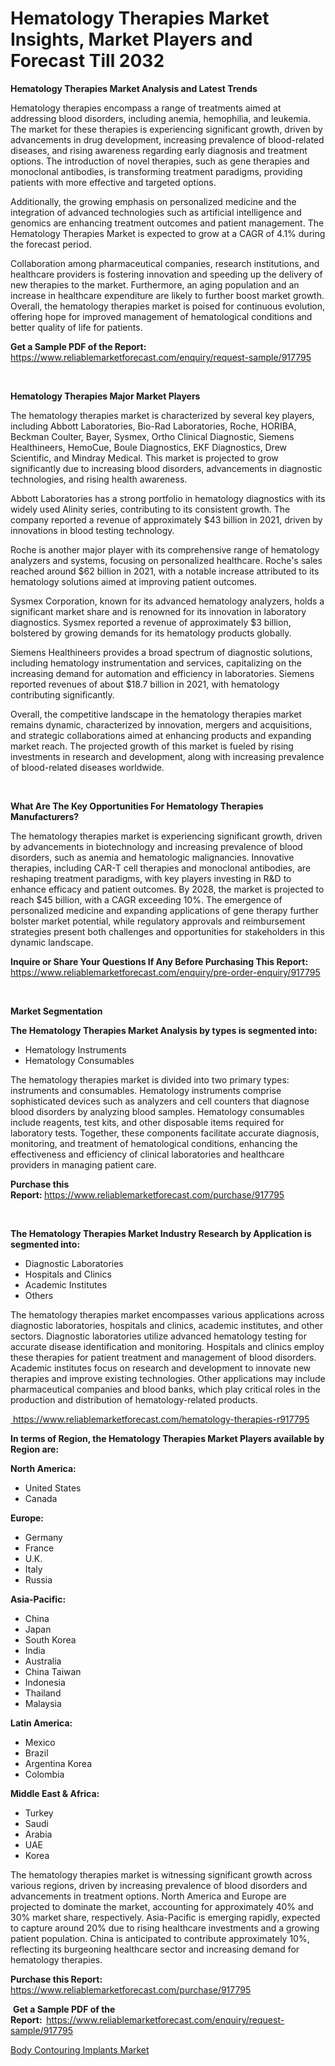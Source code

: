 <p><h1>Hematology Therapies Market Insights, Market Players and Forecast Till 2032</h1></p><p><strong>Hematology Therapies Market Analysis and Latest Trends</strong></p>
<p><p>Hematology therapies encompass a range of treatments aimed at addressing blood disorders, including anemia, hemophilia, and leukemia. The market for these therapies is experiencing significant growth, driven by advancements in drug development, increasing prevalence of blood-related diseases, and rising awareness regarding early diagnosis and treatment options. The introduction of novel therapies, such as gene therapies and monoclonal antibodies, is transforming treatment paradigms, providing patients with more effective and targeted options.</p><p>Additionally, the growing emphasis on personalized medicine and the integration of advanced technologies such as artificial intelligence and genomics are enhancing treatment outcomes and patient management. The Hematology Therapies Market is expected to grow at a CAGR of 4.1% during the forecast period. </p><p>Collaboration among pharmaceutical companies, research institutions, and healthcare providers is fostering innovation and speeding up the delivery of new therapies to the market. Furthermore, an aging population and an increase in healthcare expenditure are likely to further boost market growth. Overall, the hematology therapies market is poised for continuous evolution, offering hope for improved management of hematological conditions and better quality of life for patients.</p></p>
<p><strong>Get a Sample PDF of the Report:&nbsp;</strong> <a href="https://www.reliablemarketforecast.com/enquiry/request-sample/917795?utm_campaign=2316&utm_medium=2&utm_source=Github&utm_content=ia&utm_term=07032025&utm_id=hematology-therapies">https://www.reliablemarketforecast.com/enquiry/request-sample/917795</a></p>
<p>&nbsp;</p>
<p><strong>Hematology Therapies Major Market Players</strong></p>
<p><p>The hematology therapies market is characterized by several key players, including Abbott Laboratories, Bio-Rad Laboratories, Roche, HORIBA, Beckman Coulter, Bayer, Sysmex, Ortho Clinical Diagnostic, Siemens Healthineers, HemoCue, Boule Diagnostics, EKF Diagnostics, Drew Scientific, and Mindray Medical. This market is projected to grow significantly due to increasing blood disorders, advancements in diagnostic technologies, and rising health awareness.</p><p>Abbott Laboratories has a strong portfolio in hematology diagnostics with its widely used Alinity series, contributing to its consistent growth. The company reported a revenue of approximately $43 billion in 2021, driven by innovations in blood testing technology.</p><p>Roche is another major player with its comprehensive range of hematology analyzers and systems, focusing on personalized healthcare. Roche's sales reached around $62 billion in 2021, with a notable increase attributed to its hematology solutions aimed at improving patient outcomes.</p><p>Sysmex Corporation, known for its advanced hematology analyzers, holds a significant market share and is renowned for its innovation in laboratory diagnostics. Sysmex reported a revenue of approximately $3 billion, bolstered by growing demands for its hematology products globally.</p><p>Siemens Healthineers provides a broad spectrum of diagnostic solutions, including hematology instrumentation and services, capitalizing on the increasing demand for automation and efficiency in laboratories. Siemens reported revenues of about $18.7 billion in 2021, with hematology contributing significantly.</p><p>Overall, the competitive landscape in the hematology therapies market remains dynamic, characterized by innovation, mergers and acquisitions, and strategic collaborations aimed at enhancing products and expanding market reach. The projected growth of this market is fueled by rising investments in research and development, along with increasing prevalence of blood-related diseases worldwide.</p></p>
<p>&nbsp;</p>
<p><strong>What Are The Key Opportunities For Hematology Therapies Manufacturers?</strong></p>
<p><p>The hematology therapies market is experiencing significant growth, driven by advancements in biotechnology and increasing prevalence of blood disorders, such as anemia and hematologic malignancies. Innovative therapies, including CAR-T cell therapies and monoclonal antibodies, are reshaping treatment paradigms, with key players investing in R&D to enhance efficacy and patient outcomes. By 2028, the market is projected to reach $45 billion, with a CAGR exceeding 10%. The emergence of personalized medicine and expanding applications of gene therapy further bolster market potential, while regulatory approvals and reimbursement strategies present both challenges and opportunities for stakeholders in this dynamic landscape.</p></p>
<p><strong>Inquire or Share Your Questions If Any Before Purchasing This Report:</strong> <a href="https://www.reliablemarketforecast.com/enquiry/pre-order-enquiry/917795?utm_campaign=2316&utm_medium=2&utm_source=Github&utm_content=ia&utm_term=07032025&utm_id=hematology-therapies">https://www.reliablemarketforecast.com/enquiry/pre-order-enquiry/917795</a></p>
<p>&nbsp;</p>
<p><strong>Market Segmentation</strong></p>
<p><strong>The Hematology Therapies Market Analysis by types is segmented into:</strong></p>
<p><ul><li>Hematology Instruments</li><li>Hematology Consumables</li></ul></p>
<p><p>The hematology therapies market is divided into two primary types: instruments and consumables. Hematology instruments comprise sophisticated devices such as analyzers and cell counters that diagnose blood disorders by analyzing blood samples. Hematology consumables include reagents, test kits, and other disposable items required for laboratory tests. Together, these components facilitate accurate diagnosis, monitoring, and treatment of hematological conditions, enhancing the effectiveness and efficiency of clinical laboratories and healthcare providers in managing patient care.</p></p>
<p><strong>Purchase this Report:&nbsp;</strong><a href="https://www.reliablemarketforecast.com/purchase/917795?utm_campaign=2316&utm_medium=2&utm_source=Github&utm_content=ia&utm_term=07032025&utm_id=hematology-therapies">https://www.reliablemarketforecast.com/purchase/917795</a></p>
<p>&nbsp;</p>
<p><strong>The Hematology Therapies Market Industry Research by Application is segmented into:</strong></p>
<p><ul><li>Diagnostic Laboratories</li><li>Hospitals and Clinics</li><li>Academic Institutes</li><li>Others</li></ul></p>
<p><p>The hematology therapies market encompasses various applications across diagnostic laboratories, hospitals and clinics, academic institutes, and other sectors. Diagnostic laboratories utilize advanced hematology testing for accurate disease identification and monitoring. Hospitals and clinics employ these therapies for patient treatment and management of blood disorders. Academic institutes focus on research and development to innovate new therapies and improve existing technologies. Other applications may include pharmaceutical companies and blood banks, which play critical roles in the production and distribution of hematology-related products.</p></p>
<p><a href="https://www.reliablemarketforecast.com/hematology-therapies-r917795?utm_campaign=2316&utm_medium=2&utm_source=Github&utm_content=ia&utm_term=07032025&utm_id=hematology-therapies">&nbsp;https://www.reliablemarketforecast.com/hematology-therapies-r917795</a></p>
<p><strong>In terms of Region, the Hematology Therapies Market Players available by Region are:</strong></p>
<p>
    <p> <strong> North America: </strong>
        <ul>
            <li>United States</li>
            <li>Canada</li>
        </ul>
        </p> 
    <p> <strong> Europe: </strong>
        <ul>
            <li>Germany</li>
            <li>France</li>
            <li>U.K.</li>
            <li>Italy</li>
            <li>Russia</li>
        </ul>
        </p> 
    <p> <strong> Asia-Pacific: </strong>
        <ul>
            <li>China</li>
            <li>Japan</li>
            <li>South Korea</li>
            <li>India</li>
            <li>Australia</li>
            <li>China Taiwan</li>
            <li>Indonesia</li>
            <li>Thailand</li>
            <li>Malaysia</li>
        </ul>
        </p> 
    <p> <strong> Latin America: </strong>
        <ul>
            <li>Mexico</li>
            <li>Brazil</li>
            <li>Argentina Korea</li>
            <li>Colombia</li>
        </ul>
        </p> 
    <p> <strong> Middle East & Africa: </strong>
        <ul>
            <li>Turkey</li>
            <li>Saudi</li>
            <li>Arabia</li>
            <li>UAE</li>
            <li>Korea</li>
        </ul>
    </p>
    </p>
<p><p>The hematology therapies market is witnessing significant growth across various regions, driven by increasing prevalence of blood disorders and advancements in treatment options. North America and Europe are projected to dominate the market, accounting for approximately 40% and 30% market share, respectively. Asia-Pacific is emerging rapidly, expected to capture around 20% due to rising healthcare investments and a growing patient population. China is anticipated to contribute approximately 10%, reflecting its burgeoning healthcare sector and increasing demand for hematology therapies.</p></p>
<p><strong>Purchase this Report: </strong><a href="https://www.reliablemarketforecast.com/purchase/917795?utm_campaign=2316&utm_medium=2&utm_source=Github&utm_content=ia&utm_term=07032025&utm_id=hematology-therapies">https://www.reliablemarketforecast.com/purchase/917795</a></p>
<p>&nbsp;<strong>Get a Sample PDF of the Report:&nbsp;&nbsp;</strong><a href="https://www.reliablemarketforecast.com/enquiry/request-sample/917795?utm_campaign=2316&utm_medium=2&utm_source=Github&utm_content=ia&utm_term=07032025&utm_id=hematology-therapies">https://www.reliablemarketforecast.com/enquiry/request-sample/917795</a></p>
<p><strong></strong></p>
<p><p><a href="https://github.com/gerdabatiskzv9/Market-Research-Report-List-1/blob/main/body-contouring-implants-market.md?utm_campaign=2316&utm_medium=2&utm_source=Github&utm_content=ia&utm_term=07032025&utm_id=hematology-therapies">Body Contouring Implants Market</a></p></p>